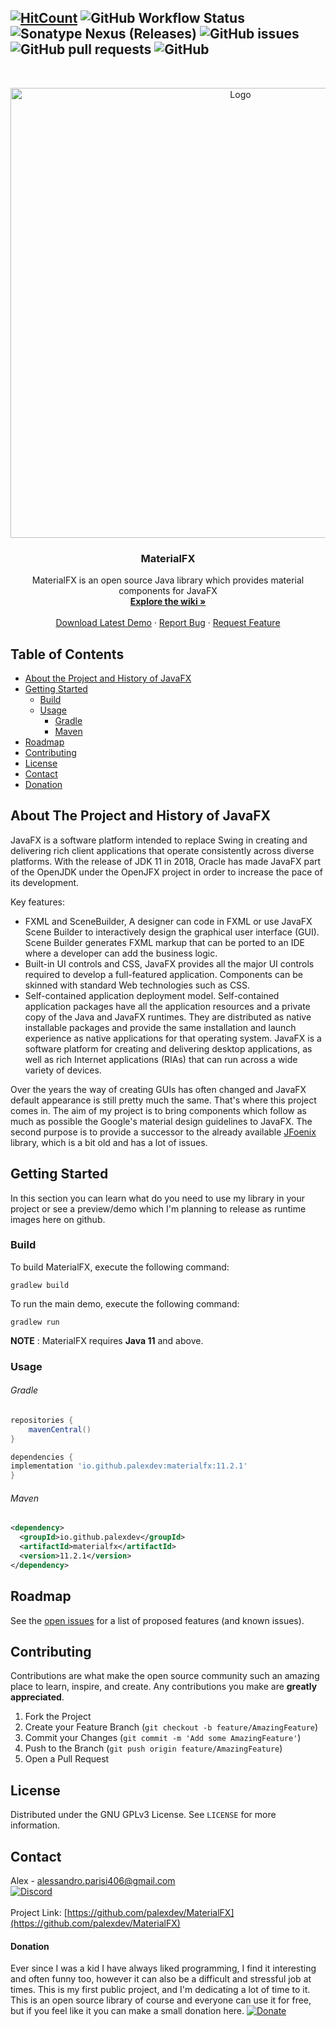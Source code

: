 [![HitCount](http://hits.dwyl.com/PAlex404/MaterialFX.svg)](http://hits.dwyl.com/PAlex404/MaterialFX)
![GitHub Workflow Status](https://img.shields.io/github/workflow/status/palexdev/materialfx/Java%20CI%20with%20Gradle?label=github%20build&style=flat-square)
![Sonatype Nexus (Releases)](https://img.shields.io/nexus/r/io.github.palexdev/materialfx?server=https%3A%2F%2Foss.sonatype.org&style=flat-square)
![GitHub issues](https://img.shields.io/github/issues-raw/palexdev/materialfx?style=flat-square)
![GitHub pull requests](https://img.shields.io/github/issues-pr/palexdev/materialfx?style=flat-square)
![GitHub](https://img.shields.io/github/license/palexdev/materialfx?style=flat-square)
---

<!-- PROJECT LOGO -->
<br />
<p align="center">
  <a href="https://github.com/palexdev/MaterialFX">
    <img src=https://imgur.com/qBOvrWD.png" alt="Logo" width="720">
  </a>
</p>


<h3 align="center">MaterialFX</h3>

<p align="center">
    MaterialFX is an open source Java library which provides material components for JavaFX
    <br />
    <a href="https://github.com/palexdev/MaterialFX/wiki"><strong>Explore the wiki »</strong></a>
    <br />
    <br />
    <a href="https://github.com/palexdev/MaterialFX/releases">Download Latest Demo</a>
    ·
    <a href="https://github.com/palexdev/MaterialFX/issues">Report Bug</a>
    ·
    <a href="https://github.com/palexdev/MaterialFX/issues">Request Feature</a>
</p>

<!-- TABLE OF CONTENTS -->
## Table of Contents

* [About the Project and History of JavaFX](#about-the-project-and-history-of-javafx)
* [Getting Started](#getting-started)
  * [Build](#build)
  * [Usage](#usage)
    * [Gradle](#gradle)
    * [Maven](#maven)
* [Roadmap](#roadmap)
* [Contributing](#contributing)
* [License](#license)
* [Contact](#contact)
* [Donation](#donation)

<!-- ABOUT THE PROJECT -->
## About The Project and History of JavaFX
JavaFX is a software platform intended to replace Swing in creating and delivering rich client applications
that operate consistently across diverse platforms.
With the release of JDK 11 in 2018, Oracle has made JavaFX part of the OpenJDK under the OpenJFX project in order to increase the pace of its development.

Key features:
   - FXML and SceneBuilder, A designer can code in FXML or use JavaFX Scene Builder to interactively design the graphical user interface (GUI). Scene Builder generates FXML markup that can be ported to an IDE where a developer can add the business logic.
   - Built-in UI controls and CSS, JavaFX provides all the major UI controls required to develop a full-featured application. Components can be skinned with standard Web technologies such as CSS.
   - Self-contained application deployment model. Self-contained application packages have all the application resources and a private copy of the Java and JavaFX runtimes.
     They are distributed as native installable packages and provide the same installation and launch experience as native applications for that operating system.
   JavaFX is a software platform for creating and delivering desktop applications, as well as rich Internet applications (RIAs) that can run across a wide variety of devices.

Over the years the way of creating GUIs has often changed and JavaFX default appearance is still pretty much the same.
That's where this project comes in. The aim of my project is to bring components which follow as much as possible the Google's material design guidelines to JavaFX.
The second purpose is to provide a successor to the already available [JFoenix](https://github.com/jfoenixadmin/JFoenix) library, which is a bit old and has a lot of issues.

<!-- GETTING STARTED -->
## Getting Started
In this section you can learn what do you need to use my library in your project
or see a preview/demo which I'm planning to release as runtime images here on github.

### Build
To build MaterialFX, execute the following command:

    gradlew build

To run the main demo, execute the following command:

    gradlew run

**NOTE** : MaterialFX requires **Java 11** and above.

### Usage
###### Gradle
```groovy
repositories {
    mavenCentral()
}

dependencies {
implementation 'io.github.palexdev:materialfx:11.2.1'
}
```
###### Maven
```xml
<dependency>
  <groupId>io.github.palexdev</groupId>
  <artifactId>materialfx</artifactId>
  <version>11.2.1</version>
</dependency>
```

<!-- ROADMAP -->
## Roadmap
See the [open issues](https://github.com/palexdev/MaterialFX/issues) for a list of proposed features (and known issues).

<!-- CONTRIBUTING -->
## Contributing
Contributions are what make the open source community such an amazing place to learn, inspire, and create.
Any contributions you make are **greatly appreciated**.

1. Fork the Project
2. Create your Feature Branch (`git checkout -b feature/AmazingFeature`)
3. Commit your Changes (`git commit -m 'Add some AmazingFeature'`)
4. Push to the Branch (`git push origin feature/AmazingFeature`)
5. Open a Pull Request

<!-- LICENSE -->
## License
Distributed under the GNU GPLv3 License. See `LICENSE` for more information.

<!-- CONTACT -->
## Contact
Alex - alessandro.parisi406@gmail.com  
[![Discord](https://img.shields.io/discord/771702793378988054?label=Discord&style=flat-square)](https://discord.com/invite/zFa93NE)
<br /><br />
Project Link: [https://github.com/palexdev/MaterialFX](https://github.com/palexdev/MaterialFX)

<!-- DONATION -->
#### Donation
Ever since I was a kid I have always liked programming, I find it interesting and often funny too,
however it can also be a difficult and stressful job at times.
This is my first public project, and I'm dedicating a lot of time to it.
This is an open source library of course and everyone can use it for free, but if you feel like it you can
make a small donation here. [![Donate](https://img.shields.io/badge/$-support-green.svg?style=flat-square)](https://bit.ly/31XB8zD)